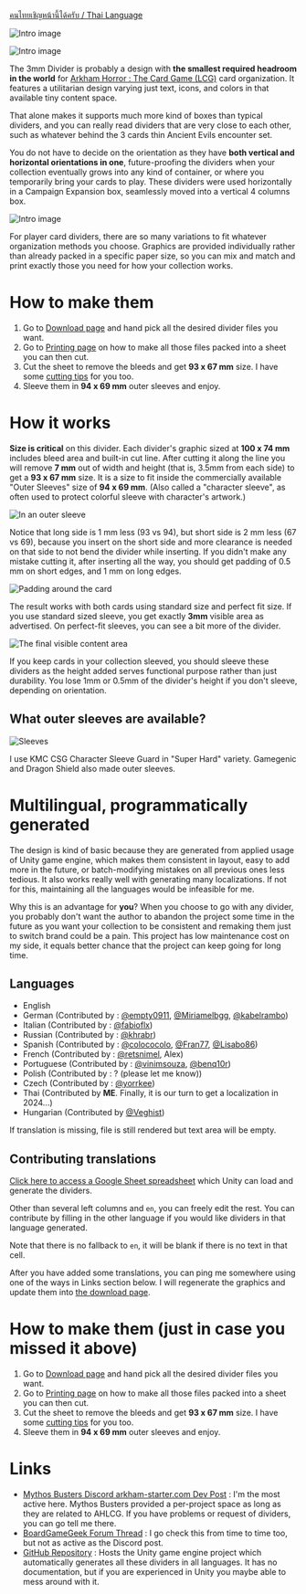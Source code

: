 [คนไทยเชิญหน้านี้ได้ครับ / Thai Language](./divider/th)

![Intro image](../../../static/image/documentation/divider/head1.webp)

![Intro image](../../../static/image/documentation/divider/head2.webp)

The 3mm Divider is probably a design with **the smallest required headroom in the world** for [Arkham Horror : The Card Game (LCG)](https://www.fantasyflightgames.com/en/products/arkham-horror-the-card-game/) card organization. It features a utilitarian design varying just text, icons, and colors in that available tiny content space.

That alone makes it supports much more kind of boxes than typical dividers, and you can really read dividers that are very close to each other, such as whatever behind the 3 cards thin Ancient Evils encounter set.

You do not have to decide on the orientation as they have **both vertical and horizontal orientations in one**, future-proofing the dividers when your collection eventually grows into any kind of container, or where you temporarily bring your cards to play. These dividers were used horizontally in a Campaign Expansion box, seamlessly moved into a vertical 4 columns box.

![Intro image](../../../static/image/documentation/divider/head3.webp)

For player card dividers, there are so many variations to fit whatever organization methods you choose. Graphics are provided individually rather than already packed in a specific paper size, so you can mix and match and print exactly those you need for how your collection works.

# How to make them

1. Go to [Download page](./divider/download) and hand pick all the desired divider files you want.
2. Go to [Printing page](./divider/print) on how to make all those files packed into a sheet you can then cut.
3. Cut the sheet to remove the bleeds and get **93 x 67 mm** size. I have some [cutting tips](./divider/cut) for you too.
4. Sleeve them in **94 x 69 mm** outer sleeves and enjoy.

# How it works

**Size is critical** on this divider. Each divider's graphic sized at **100 x 74 mm** includes bleed area and built-in cut line. After cutting it along the line you will remove **7 mm** out of width and height (that is, 3.5mm from each side) to get a **93 x 67 mm** size. It is a size to fit inside the commercially available "Outer Sleeves" size of **94 x 69 mm**. (Also called a "character sleeve", as often used to protect colorful sleeve with character's artwork.)

![In an outer sleeve](../../../static/image/documentation/divider/how1.webp)

Notice that long side is 1 mm less (93 vs 94), but short side is 2 mm less (67 vs 69), because you insert on the short side and more clearance is needed on that side to not bend the divider while inserting. If you didn't make any mistake cutting it, after inserting all the way, you should get padding of 0.5 mm on short edges, and 1 mm on long edges.

![Padding around the card](../../../static/image/documentation/divider/in-sleeve.webp)

The result works with both cards using standard size and perfect fit size. If you use standard sized sleeve, you get exactly **3mm** visible area as advertised. On perfect-fit sleeves, you can see a bit more of the divider.

![The final visible content area](../../../static/image/documentation/divider/sleeve-height.webp)

If you keep cards in your collection sleeved, you should sleeve these dividers as the height added serves functional purpose rather than just durability. You lose 1mm or 0.5mm of the divider's height if you don't sleeve, depending on orientation.

## What outer sleeves are available?

![Sleeves](../../../static/image/documentation/divider/sleeves.webp)

I use KMC CSG Character Sleeve Guard in "Super Hard" variety. Gamegenic and Dragon Shield also made outer sleeves.

# Multilingual, programmatically generated

The design is kind of basic because they are generated from applied usage of Unity game engine, which makes them consistent in layout, easy to add more in the future, or batch-modifying mistakes on all previous ones less tedious. It also works really well with generating many localizations. If not for this, maintaining all the languages would be infeasible for me.

Why this is an advantage for **you**? When you choose to go with any divider, you probably don't want the author to abandon the project some time in the future as you want your collection to be consistent and remaking them just to switch brand could be a pain. This project has low maintenance cost on my side, it equals better chance that the project can keep going for long time.

## Languages

- English
- German (Contributed by : [@empty0911](https://boardgamegeek.com/user/empty0911), [@Miriamelbgg](https://boardgamegeek.com/user/Miriamelbgg), [@kabelrambo](https://boardgamegeek.com/user/kabelrambo))
- Italian (Contributed by : [@fabioflx](https://boardgamegeek.com/user/fabioflx))
- Russian (Contributed by : [@khrabr](https://boardgamegeek.com/user/khrabr))
- Spanish (Contributed by : [@colococolo](https://boardgamegeek.com/user/colococolo), [@Fran77](https://boardgamegeek.com/user/Fran77), [@Lisabo86](https://boardgamegeek.com/user/Lisabo86))
- French (Contributed by : [@retsnimel](https://boardgamegeek.com/user/retsnimel), Alex)
- Portuguese (Contributed by : [@vinimsouza](https://boardgamegeek.com/user/vinimsouza), [@benq10r](https://boardgamegeek.com/user/benq10r))
- Polish (Contributed by : ? (please let me know))
- Czech (Contributed by : [@yorrkee](https://boardgamegeek.com/user/yorrkee))
- Thai (Contributed by **ME**. Finally, it is our turn to get a localization in 2024...)
- Hungarian (Contributed by [@Veghist](https://boardgamegeek.com/user/Veghist))

If translation is missing, file is still rendered but text area will be empty.

## Contributing translations

[Click here to access a Google Sheet spreadsheet](https://docs.google.com/spreadsheets/d/1jA8786alNXLDSA-LVSh4HzJ6gza1JqO1_XyImz7ncaE/edit) which Unity can load and generate the dividers.

Other than several left columns and `en`, you can freely edit the rest. You can contribute by filling in the other language if you would like dividers in that language generated.

Note that there is no fallback to `en`, it will be blank if there is no text in that cell.

After you have added some translations, you can ping me somewhere using one of the ways in Links section below. I will regenerate the graphics and update them into [the download page](./divider/download).

# How to make them (just in case you missed it above)

1. Go to [Download page](./divider/download) and hand pick all the desired divider files you want.
2. Go to [Printing page](./divider/print) on how to make all those files packed into a sheet you can then cut.
3. Cut the sheet to remove the bleeds and get **93 x 67 mm** size. I have some [cutting tips](./divider/cut) for you too.
4. Sleeve them in **94 x 69 mm** outer sleeves and enjoy.

# Links

- [Mythos Busters Discord arkham-starter.com Dev Post](https://discord.com/channels/225349059689447425/1203293837389209650) : I'm the most active here. Mythos Busters provided a per-project space as long as they are related to AHLCG. If you have problems or request of dividers, you can go tell me there.
- [BoardGameGeek Forum Thread](https://boardgamegeek.com/thread/2766339) : I go check this from time to time too, but not as active as the Discord post.
- [GitHub Repository](https://github.com/5argon/AHLCG3mmDivider) : Hosts the Unity game engine project which automatically generates all these dividers in all languages. It has no documentation, but if you are experienced in Unity you maybe able to mess around with it.
